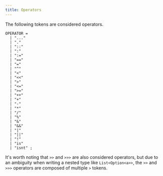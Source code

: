 ```yaml
---
title: Operators
---
```


The following tokens are considered operators.

```ebnf
OPERATOR =
  | "..."
  | "."
  | "::"
  | ":"
  | ":="
  | "=="
  | "="
  | "^"
  | "<"
  | "<<"
  | ">"
  | "<="
  | ">="
  | "++"
  | "+"
  | "-"
  | "*"
  | "/"
  | "%"
  | "&"
  | "&&"
  | "|"
  | "||"
  | "!"
  | "is"
  | "isnt" ;
```

It's worth noting that `>>` and `>>>` are also considered operators, but due to an ambiguity when writing a nested type like `List<Option<a>>`, the `>>` and `>>>` operators are composed of multiple `>` tokens.
